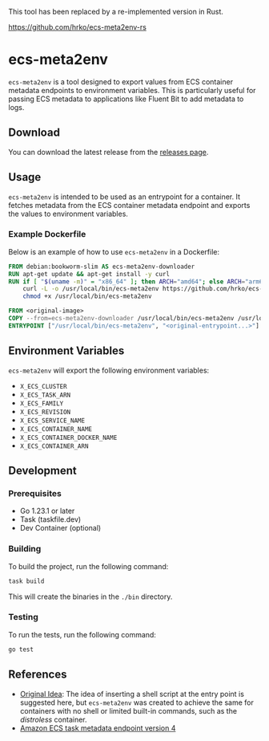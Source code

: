 This tool has been replaced by a re-implemented version in Rust.

https://github.com/hrko/ecs-meta2env-rs

# ecs-meta2env

`ecs-meta2env` is a tool designed to export values from ECS container metadata endpoints to environment variables. This is particularly useful for passing ECS metadata to applications like Fluent Bit to add metadata to logs.

## Download

You can download the latest release from the [releases page](https://github.com/hrko/ecs-meta2env/releases/latest).

## Usage

`ecs-meta2env` is intended to be used as an entrypoint for a container. It fetches metadata from the ECS container metadata endpoint and exports the values to environment variables.

### Example Dockerfile

Below is an example of how to use `ecs-meta2env` in a Dockerfile:

```Dockerfile
FROM debian:bookworm-slim AS ecs-meta2env-downloader
RUN apt-get update && apt-get install -y curl
RUN if [ "$(uname -m)" = "x86_64" ]; then ARCH="amd64"; else ARCH="arm64"; fi && \
    curl -L -o /usr/local/bin/ecs-meta2env https://github.com/hrko/ecs-meta2env/releases/download/v1.0.0/ecs-meta2env-linux-$ARCH && \
    chmod +x /usr/local/bin/ecs-meta2env

FROM <original-image>
COPY --from=ecs-meta2env-downloader /usr/local/bin/ecs-meta2env /usr/local/bin/ecs-meta2env
ENTRYPOINT ["/usr/local/bin/ecs-meta2env", "<original-entrypoint...>"]
```

## Environment Variables

`ecs-meta2env` will export the following environment variables:

* `X_ECS_CLUSTER`
* `X_ECS_TASK_ARN`
* `X_ECS_FAMILY`
* `X_ECS_REVISION`
* `X_ECS_SERVICE_NAME`
* `X_ECS_CONTAINER_NAME`
* `X_ECS_CONTAINER_DOCKER_NAME`
* `X_ECS_CONTAINER_ARN`

## Development

### Prerequisites

* Go 1.23.1 or later
* Task (taskfile.dev)
* Dev Container (optional)

### Building

To build the project, run the following command:

```sh
task build
```

This will create the binaries in the `./bin` directory.

### Testing

To run the tests, run the following command:

```sh
go test
```

## References

* [Original Idea](https://github.com/aws/aws-for-fluent-bit/issues/62#issuecomment-925702432): The idea of inserting a shell script at the entry point is suggested here, but `ecs-meta2env` was created to achieve the same for containers with no shell or limited built-in commands, such as the *distroless* container.
* [Amazon ECS task metadata endpoint version 4](https://docs.aws.amazon.com/AmazonECS/latest/developerguide/task-metadata-endpoint-v4.html)